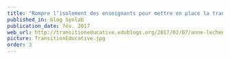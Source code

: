 ```yaml
---
title: "Rompre l’isolement des enseignants pour mettre en place la transition éducative"
published_in: blog Synlab
publication_date: fév. 2017
web_url: http://transitioneducative.edublogs.org/2017/02/07/anne-lechene-rompre-lisolement-des-enseignants-pour-developper-du-pouvoir-dagir-et-mettre-en-place-la-transition-educative/
picture: TransitionEducative.jpg
order: 3
---
```

